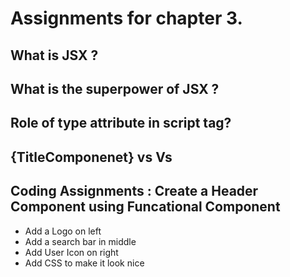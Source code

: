 # Assignments for chapter 3.

## What is JSX ?
## What is the superpower of JSX ?
## Role of type attribute in script tag?
## {TitleComponenet} vs <TitleComponenet /> Vs <TitleComponenet></TitleComponent>
## Coding Assignments : Create a Header Component using Funcational Component
<ul>
    <li>Add a Logo on left</li>
    <li>Add a search bar in middle</li>
    <li>Add User Icon on right</li>
    <li>Add CSS to make it look nice</li>
</ul>